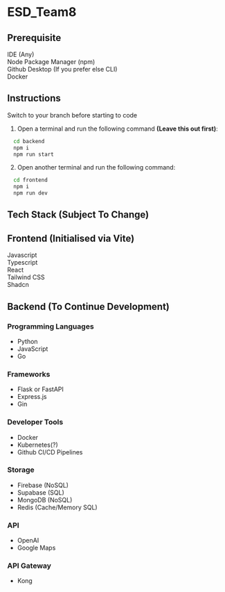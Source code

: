 # ESD_Team8

## Prerequisite
IDE (Any) <br>
Node Package Manager (npm) <br>
Github Desktop (If you prefer else CLI) <br>
Docker <br>

## Instructions

Switch to your branch before starting to code <br>

1. Open a terminal and run the following command <b>(Leave this out first)</b>:
```bash
  cd backend
  npm i
  npm run start
```
2. Open another terminal and run the following command:
```bash
  cd frontend
  npm i
  npm run dev
```
 
## Tech Stack (Subject To Change)

## Frontend (Initialised via Vite)
Javascript <br>
Typescript <br>
React <br>
Tailwind CSS <br>
Shadcn <br>

## Backend (To Continue Development)
### Programming Languages
- Python <br>
- JavaScript <br>
- Go <br>

### Frameworks
- Flask or FastAPI <br>
- Express.js <br>
- Gin <br>

### Developer Tools
- Docker
- Kubernetes(?)
- Github CI/CD Pipelines

### Storage
- Firebase (NoSQL) <br>
- Supabase (SQL) <br>
- MongoDB (NoSQL)
- Redis (Cache/Memory SQL) <br>

### API
- OpenAI
- Google Maps

### API Gateway
- Kong


